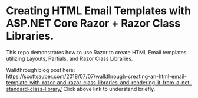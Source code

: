 # Creating HTML Email Templates with ASP.NET Core Razor + Razor Class Libraries.
This repo demonstrates how to use Razor to create HTML Email templates utilizing Layouts, Partials, and Razor Class Libraries.

Walkthrough blog post here: https://scottsauber.com/2018/07/07/walkthrough-creating-an-html-email-template-with-razor-and-razor-class-libraries-and-rendering-it-from-a-net-standard-class-library/
Click above link to understand briefly.
